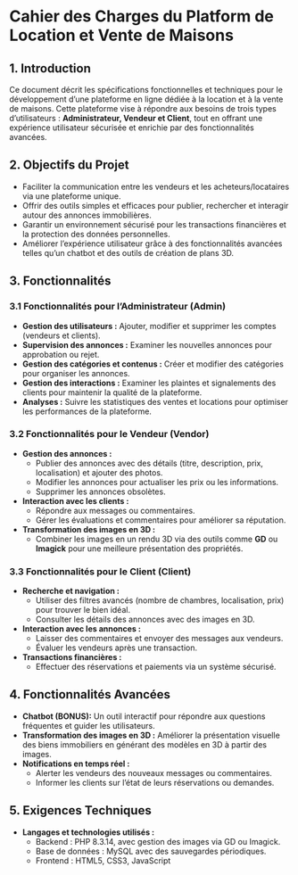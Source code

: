 # Cahier des Charges du Platform de Location et Vente de Maisons

## 1. Introduction
Ce document décrit les spécifications fonctionnelles et techniques pour le développement d’une plateforme en ligne dédiée à la location et à la vente de maisons. Cette plateforme vise à répondre aux besoins de trois types d’utilisateurs : **Administrateur, Vendeur et Client**, tout en offrant une expérience utilisateur sécurisée et enrichie par des fonctionnalités avancées.

## 2. Objectifs du Projet
- Faciliter la communication entre les vendeurs et les acheteurs/locataires via une plateforme unique.
- Offrir des outils simples et efficaces pour publier, rechercher et interagir autour des annonces immobilières.
- Garantir un environnement sécurisé pour les transactions financières et la protection des données personnelles.
- Améliorer l’expérience utilisateur grâce à des fonctionnalités avancées telles qu’un chatbot et des outils de création de plans 3D.

## 3. Fonctionnalités

### 3.1 Fonctionnalités pour l’Administrateur (Admin)
- **Gestion des utilisateurs :** Ajouter, modifier et supprimer les comptes (vendeurs et clients).
- **Supervision des annonces :** Examiner les nouvelles annonces pour approbation ou rejet.
- **Gestion des catégories et contenus :** Créer et modifier des catégories pour organiser les annonces.
- **Gestion des interactions :** Examiner les plaintes et signalements des clients pour maintenir la qualité de la plateforme.
- **Analyses :** Suivre les statistiques des ventes et locations pour optimiser les performances de la plateforme.

### 3.2 Fonctionnalités pour le Vendeur (Vendor)
- **Gestion des annonces :**
  - Publier des annonces avec des détails (titre, description, prix, localisation) et ajouter des photos.
  - Modifier les annonces pour actualiser les prix ou les informations.
  - Supprimer les annonces obsolètes.
- **Interaction avec les clients :**
  - Répondre aux messages ou commentaires.
  - Gérer les évaluations et commentaires pour améliorer sa réputation.
- **Transformation des images en 3D :**
  - Combiner les images en un rendu 3D via des outils comme **GD** ou **Imagick** pour une meilleure présentation des propriétés.

### 3.3 Fonctionnalités pour le Client (Client)
- **Recherche et navigation :**
  - Utiliser des filtres avancés (nombre de chambres, localisation, prix) pour trouver le bien idéal.
  - Consulter les détails des annonces avec des images en 3D.
- **Interaction avec les annonces :**
  - Laisser des commentaires et envoyer des messages aux vendeurs.
  - Évaluer les vendeurs après une transaction.
- **Transactions financières :**
  - Effectuer des réservations et paiements via un système sécurisé.

## 4. Fonctionnalités Avancées
- **Chatbot (BONUS):** Un outil interactif pour répondre aux questions fréquentes et guider les utilisateurs.
- **Transformation des images en 3D :** Améliorer la présentation visuelle des biens immobiliers en générant des modèles en 3D à partir des images.
- **Notifications en temps réel :**
  - Alerter les vendeurs des nouveaux messages ou commentaires.
  - Informer les clients sur l’état de leurs réservations ou demandes.

## 5. Exigences Techniques
- **Langages et technologies utilisés :**
  - Backend : PHP 8.3.14, avec gestion des images via GD ou Imagick.
  - Base de données : MySQL avec des sauvegardes périodiques.
  - Frontend : HTML5, CSS3, JavaScript

